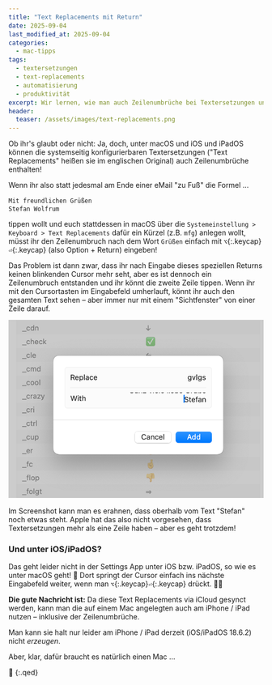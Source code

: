 ```yaml
---
title: "Text Replacements mit Return"
date: 2025-09-04
last_modified_at: 2025-09-04
categories:
  - mac-tipps
tags:
  - textersetzungen
  - text-replacements
  - automatisierung
  - produktivität
excerpt: Wir lernen, wie man auch Zeilenumbrüche bei Textersetzungen unter macOS, iOS, iPadOS einbauen kann.
header:
  teaser: /assets/images/text-replacements.png
---
```


Ob ihr's glaubt oder nicht: Ja, doch, unter macOS und iOS und iPadOS können die systemseitig konfigurierbaren Textersetzungen ("Text Replacements" heißen sie im englischen Original) auch Zeilenumbrüche enthalten! 

Wenn ihr also statt jedesmal am Ende einer eMail "zu Fuß" die Formel ...

```
Mit freundlichen Grüßen
Stefan Wolfrum
```

tippen wollt und euch stattdessen in macOS über die `Systemeinstellung > Keyboard > Text Replacements` dafür ein Kürzel (z.B. `mfg`) anlegen wollt, müsst ihr den Zeilenumbruch nach dem Wort `Grüßen` einfach mit `⌥`{:.keycap}`⏎`{:.keycap} (also Option + Return) eingeben!

Das Problem ist dann zwar, dass ihr nach Eingabe dieses speziellen Returns keinen blinkenden Cursor mehr seht, aber es ist dennoch ein Zeilenumbruch entstanden und ihr könnt die zweite Zeile tippen. Wenn ihr mit den Cursortasten im Eingabefeld umherlauft, könnt ihr auch den gesamten Text sehen – aber immer nur mit einem "Sichtfenster" von einer Zeile darauf.

![](/assets/images/text-replacements.png)

Im Screenshot kann man es erahnen, dass oberhalb vom Text "Stefan" noch etwas steht. Apple hat das also nicht vorgesehen, dass Textersetzungen mehr als eine Zeile haben – aber es geht trotzdem!

### Und unter iOS/iPadOS?

Das geht leider nicht in der Settings App unter iOS bzw. iPadOS, so wie es unter macOS geht! 🙁 Dort springt der Cursor einfach ins nächste Eingabefeld weiter, wenn man `⌥`{:.keycap}`⏎`{:.keycap} drückt. 🤷‍♂️

**Die gute Nachricht ist:** Da diese Text Replacements via iCloud gesynct werden, kann man die auf einem Mac angelegten auch am iPhone / iPad nutzen – inklusive der Zeilenumbrüche.

Man kann sie halt nur leider am iPhone / iPad derzeit (iOS/iPadOS 18.6.2) nicht _erzeugen_.

Aber, klar, dafür braucht es natürlich einen Mac …

🔲
{:.qed}